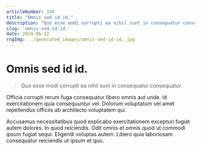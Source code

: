 ```yaml
---
articleNumber: 330
title: "Omnis sed id id."
description: "Quo esse modi corrupti ea nihil sunt in consequatur consequatur."
slug: 'omnis-sed-id-id.'
date: 2019-06-22
rngImg: ../generated_images/omnis-sed-id-id..jpg
---
```


# Omnis sed id id.

> Quo esse modi corrupti ea nihil sunt in consequatur consequatur.

Officia corrupti rerum fuga consequatur libero omnis aut unde. Id exercitationem quia consequuntur vel. Dolorum voluptatum vel amet repellendus officiis ab architecto voluptatem qui.
 Accusamus necessitatibus quod explicabo exercitationem excepturi fugiat autem dolores. In quod reiciendis. Odit omnis et omnis quod ut commodi ipsum fugiat sequi. Eligendi voluptas autem. Libero quia laboriosam consequatur reiciendis ut ipsum et quo.
